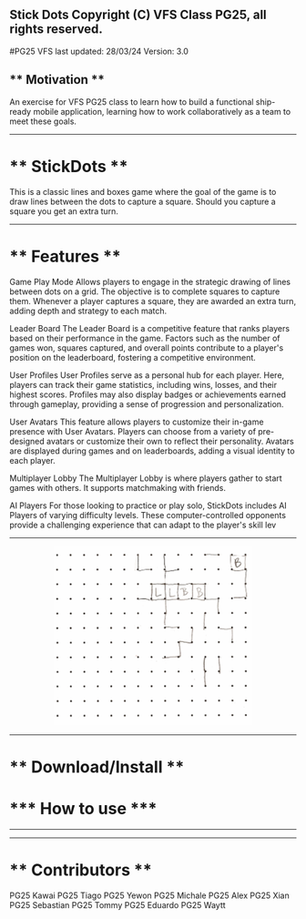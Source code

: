 Stick Dots Copyright (C) VFS Class PG25, all rights reserved.
---------------------------------------
#PG25 VFS
last updated: 28/03/24
Version: 3.0


## ** Motivation ** 
An exercise for VFS PG25 class to learn how to build a functional ship-ready mobile application, learning how to work collaboratively as a team to meet these goals.

---------------------------------------
# ** StickDots **
This is a classic lines and boxes game where the goal of the game is to draw lines between the dots to capture a square. Should you capture a square you get an extra turn. 

---------------------------------------
#  ** Features **
Game Play Mode
Allows players to engage in the strategic drawing of lines between dots on a grid. The objective is to complete squares to capture them. Whenever a player captures a square, they are awarded an extra turn, adding depth and strategy to each match.

Leader Board
The Leader Board is a competitive feature that ranks players based on their performance in the game. Factors such as the number of games won, squares captured, and overall points contribute to a player's position on the leaderboard, fostering a competitive environment.

User Profiles
User Profiles serve as a personal hub for each player. Here, players can track their game statistics, including wins, losses, and their highest scores. Profiles may also display badges or achievements earned through gameplay, providing a sense of progression and personalization.

User Avatars
This feature allows players to customize their in-game presence with User Avatars. Players can choose from a variety of pre-designed avatars or customize their own to reflect their personality. Avatars are displayed during games and on leaderboards, adding a visual identity to each player.

Multiplayer Lobby
The Multiplayer Lobby is where players gather to start games with others. It supports matchmaking with friends. 

AI Players
For those looking to practice or play solo, StickDots includes AI Players of varying difficulty levels. These computer-controlled opponents provide a challenging experience that can adapt to the player's skill lev

---------------------------------------

<p align="center">
  <img src="https://github.com/AmirJahan/StickDots/blob/main/Images/sample_paper.png" width="350" title="hover text">
</p>

---------------------------------------
 # ** Download/Install **
 
<to be updated>

# *** How to use ***
---------------------------------------
<to be updated>

---------------------------------------
# ** Contributors **
PG25 Kawai
PG25 Tiago
PG25 Yewon
PG25 Michale
PG25 Alex
PG25 Xian
PG25 Sebastian
PG25 Tommy
PG25 Eduardo
PG25 Waytt
